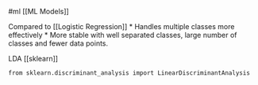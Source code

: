 #ml [[ML Models]]

Compared to [[Logistic Regression]]
	* Handles multiple classes more effectively
	* More stable with well separated classes, large number of classes and fewer data points.


LDA [[sklearn]]
```
from sklearn.discriminant_analysis import LinearDiscriminantAnalysis
```